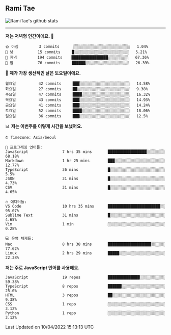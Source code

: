 ## Rami Tae

![RamiTae's github stats](https://github-readme-stats.vercel.app/api?username=RamiTae&show_icons=true&theme=tokyonight)

---
<!--START_SECTION:waka-->
**저는 저녁형 인간이에요. 🦉** 

```text
🌞 아침         3 commits      ░░░░░░░░░░░░░░░░░░░░░░░░░   1.04% 
🌆 낮　         15 commits     █░░░░░░░░░░░░░░░░░░░░░░░░   5.21% 
🌃 저녁         194 commits    ████████████████░░░░░░░░░   67.36% 
🌙 밤　         76 commits     ██████░░░░░░░░░░░░░░░░░░░   26.39%

```
📅 **제가 가장 생산적인 날은 토요일이에요.** 

```text
월요일          42 commits     ███░░░░░░░░░░░░░░░░░░░░░░   14.58% 
화요일          27 commits     ██░░░░░░░░░░░░░░░░░░░░░░░   9.38% 
수요일          47 commits     ████░░░░░░░░░░░░░░░░░░░░░   16.32% 
목요일          43 commits     ███░░░░░░░░░░░░░░░░░░░░░░   14.93% 
금요일          41 commits     ███░░░░░░░░░░░░░░░░░░░░░░   14.24% 
토요일          52 commits     ████░░░░░░░░░░░░░░░░░░░░░   18.06% 
일요일          36 commits     ███░░░░░░░░░░░░░░░░░░░░░░   12.5%

```


📊 **저는 이번주를 이렇게 시간을 보냈어요.** 

```text
⌚︎ Timezone: Asia/Seoul

💬 프로그래밍 언어들: 
JavaScript               7 hrs 35 mins       █████████████████░░░░░░░░   68.18% 
Markdown                 1 hr 25 mins        ███░░░░░░░░░░░░░░░░░░░░░░   12.77% 
TypeScript               36 mins             █░░░░░░░░░░░░░░░░░░░░░░░░   5.5% 
JSON                     31 mins             █░░░░░░░░░░░░░░░░░░░░░░░░   4.73% 
CSV                      31 mins             █░░░░░░░░░░░░░░░░░░░░░░░░   4.65%

🔥 에디터들: 
VS Code                  10 hrs 35 mins      ███████████████████████░░   95.07% 
Sublime Text             31 mins             █░░░░░░░░░░░░░░░░░░░░░░░░   4.65% 
Vim                      1 min               ░░░░░░░░░░░░░░░░░░░░░░░░░   0.28%

💻 운영 체제들: 
Mac                      8 hrs 38 mins       ███████████████████░░░░░░   77.62% 
Linux                    2 hrs 29 mins       █████░░░░░░░░░░░░░░░░░░░░   22.38%

```

**저는 주로 JavaScript 언어를 사용해요.** 

```text
JavaScript               19 repos            ██████████████░░░░░░░░░░░   59.38% 
TypeScript               8 repos             ██████░░░░░░░░░░░░░░░░░░░   25.0% 
HTML                     3 repos             ██░░░░░░░░░░░░░░░░░░░░░░░   9.38% 
CSS                      1 repo              ░░░░░░░░░░░░░░░░░░░░░░░░░   3.12% 
Python                   1 repo              ░░░░░░░░░░░░░░░░░░░░░░░░░   3.12%

```



 Last Updated on 10/04/2022 15:13:13 UTC
<!--END_SECTION:waka-->
